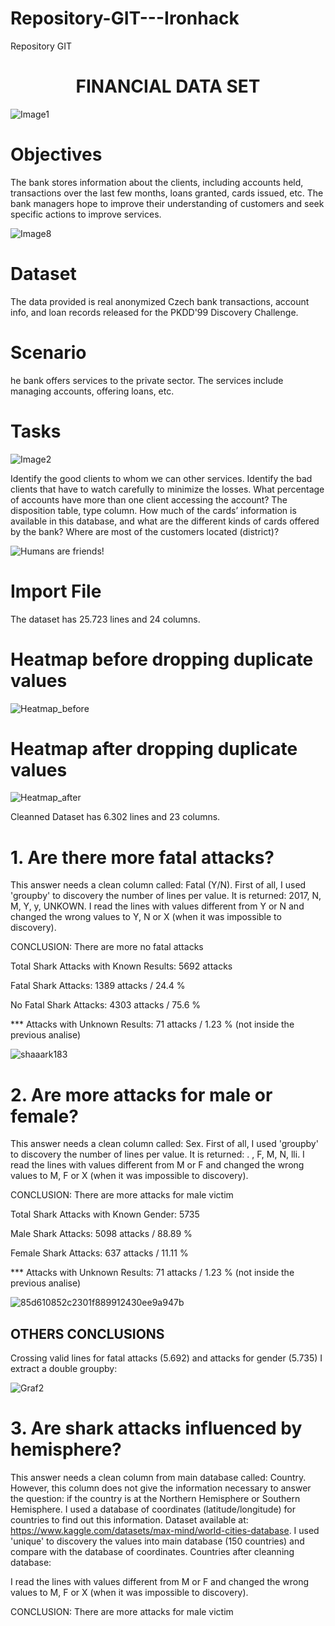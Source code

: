 # Repository-GIT---Ironhack
Repository GIT 
<h1 align="center"> FINANCIAL DATA SET </h1>

![Image1](https://user-images.githubusercontent.com/99502330/162427935-e6ee1c11-9598-4468-a260-2f4fe35b32c6.jpg)


<h1 align="left"> Objectives </h1>

The bank stores information about the clients, including accounts held, transactions over the last few months, loans granted, cards issued, etc. 
The bank managers hope to improve their understanding of customers and seek specific actions to improve services.


![Image8](https://user-images.githubusercontent.com/99502330/162427411-4151cfd3-bb82-499d-8ab9-f4781704c8c3.jpg)

<h1 align="left"> Dataset </h1>

The data provided is real anonymized Czech bank transactions, account info, and loan records released for the PKDD'99 Discovery Challenge.


<h1 align="left"> Scenario </h1>

he bank offers services to the private sector. The services include managing accounts, offering loans, etc.



<h1 align="left"> Tasks </h1>

![Image2](https://user-images.githubusercontent.com/99502330/162428029-872af08f-f8b0-45c5-b9b9-94fe11b07ab5.jpg)


Identify the good clients to whom we can other services.
Identify the bad clients that have to watch carefully to minimize the losses.
What percentage of accounts have more than one client accessing the account? The disposition table, type column.
How much of the cards’ information is available in this database, and what are the different kinds of cards offered by the bank?
Where are most of the customers located (district)?


![Humans are friends!](https://user-images.githubusercontent.com/99502330/161834340-92521684-877f-495d-8df9-ec22bfacb2fc.jpg)


<h1 align="left"> Import File </h1>

The dataset has 25.723 lines and 24 columns.

<h1 align="left"> Heatmap before dropping duplicate values </h1>

![Heatmap_before](https://user-images.githubusercontent.com/99502330/161841837-245a2a81-1254-468b-85cd-5caeb78c776a.png)

<h1 align="left"> Heatmap after dropping duplicate values </h1>

![Heatmap_after](https://user-images.githubusercontent.com/99502330/161843475-aaa14977-13fe-4672-b22b-6c18c98d915e.png)


Cleanned Dataset has 6.302 lines and 23 columns.

<h1 align="left"> 1. Are there more fatal attacks? </h1>

This answer needs a clean column called: Fatal (Y/N).
First of all, I used 'groupby' to discovery the number of lines per value. It is returned: 2017, N, M, Y, y, UNKOWN.
I read the lines with values different from Y or N and changed the wrong values to Y, N or X (when it was impossible to discovery).

CONCLUSION: There are more no fatal attacks

Total Shark Attacks with Known Results: 5692 attacks

Fatal Shark Attacks: 1389 attacks / 24.4 %

No Fatal Shark Attacks: 4303 attacks / 75.6 %

*** Attacks with Unknown Results: 71 attacks / 1.23 % (not inside the previous analise)

![shaaark183](https://user-images.githubusercontent.com/99502330/161834643-751fe82d-f9d7-4b89-8836-52da63639d59.jpg)




<h1 align="left"> 2. Are more attacks for male or female? </h1>

This answer needs a clean column called: Sex.
First of all, I used 'groupby' to discovery the number of lines per value. It is returned: . , F, M, N, lli.
I read the lines with values different from M or F and changed the wrong values to M, F or X (when it was impossible to discovery).

CONCLUSION: There are more attacks for male victim


Total Shark Attacks with Known Gender: 5735

Male Shark Attacks: 5098 attacks / 88.89 %

Female Shark Attacks: 637 attacks / 11.11 %

*** Attacks with Unknown Results: 71 attacks / 1.23 % (not inside the previous analise)



![85d610852c2301f889912430ee9a947b](https://user-images.githubusercontent.com/99502330/161853751-2c5b4a7f-550a-43cc-a915-91474f60ead7.jpg)


<h2 align="left"> OTHERS CONCLUSIONS </h2>

Crossing valid lines for fatal attacks (5.692) and attacks for gender (5.735) I extract a double groupby:


![Graf2](https://user-images.githubusercontent.com/99502330/161857530-2012bd4d-8827-4c76-8333-6f1d98d11764.png)

<h1 align="left"> 3. Are shark attacks influenced by hemisphere? </h1>

This answer needs a clean column from main database called: Country.
However, this column does not give the information necessary to answer the question: if the country is at the Northern Hemisphere or Southern Hemisphere. I used a database of coordinates (latitude/longitude) for countries to find out this information. Dataset available at: https://www.kaggle.com/datasets/max-mind/world-cities-database.
I used 'unique' to discovery the values into main database (150 countries) and compare with the database of coordinates.
Countries after cleanning database: 

I read the lines with values different from M or F and changed the wrong values to M, F or X (when it was impossible to discovery).

CONCLUSION: There are more attacks for male victim


